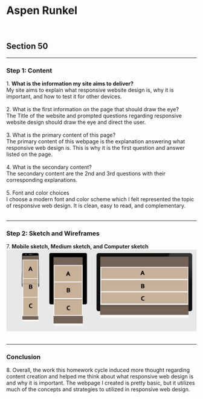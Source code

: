 <h1>Aspen Runkel</h1><br />
<h2>Section 50</h2>
<hr />

<h3>Step 1: Content</h3>
1. <strong>What is the information my site aims to deliver?</strong> <br />
My site aims to explain what responsive website design is, why it is important, and how to test it for other devices.<br />
<br />
2. <stong>What is the first information on the page that should draw the eye?</strong><br />
The Title of the website and prompted questions regarding responsive website design should draw the eye and direct the user.<br />
<br />
3. <stong>What is the primary content of this page?</strong><br />
The primary content of this webpage is the explanation answering what responsive web design is.  This is why it is the first question and answer listed on the page.<br />
<br />
4. <stong>What is the secondary content?</strong><br/>
The secondary content are the 2nd and 3rd questions with their corresponding explanations.<br />
<br />
5. <stong>Font and color choices</strong><br />
I choose a modern font and color scheme which I felt represented the topic of responsive web design.  It is clean, easy to read, and complementary.<br />
<br />
<hr />

<h3>Step 2: Sketch and Wireframes</h3>
7. <strong>Mobile sketch, Medium sketch, and Computer sketch</strong><br />
<img src="images/wireframe-sketch.jpg" alt="wireframe" title="wireframe demonstrating site on different screen sizes" height="" width=""/><br />
<br />
<hr />

<h3>Conclusion</h3>
8.  Overall, the work this homework cycle induced more thought regarding content creation and helped me think about what responsive web design is and why it is important.  The webpage I created is pretty basic, but it utilizes much of the concepts and strategies to utilized in responsive web design.
